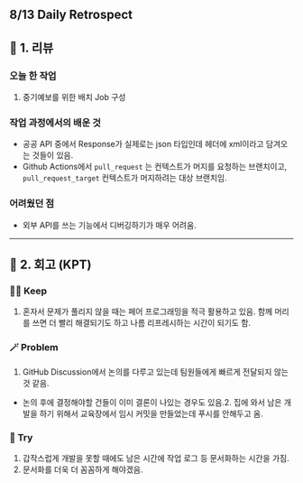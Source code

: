 ## 8/13 Daily Retrospect

## 📒 1. 리뷰

### 오늘 한 작업

1. 중기예보를 위한 배치 Job 구성

### 작업 과정에서의 배운 것

- 공공 API 중에서 Response가 실제로는 json 타입인데 헤더에 xml이라고 담겨오는 것들이 있음.
- Github Actions에서 `pull_request` 는 컨텍스트가 머지를 요청하는 브랜치이고, `pull_request_target` 컨텍스트가 머지하려는 대상 브랜치임.

### 어려웠던 점

- 외부 API를 쓰는 기능에서 디버깅하기가 매우 어려움.

---

## 📒 2. 회고 (KPT)

### 🤸‍♂️ Keep

1. 혼자서 문제가 풀리지 않을 때는 페어 프로그래밍을 적극 활용하고 있음. 함께 머리를 쓰면 더 빨리 해결되기도 하고 나름 리프레시하는 시간이 되기도 함.

### 🪄 Problem

1. GitHub Discussion에서 논의를 다루고 있는데 팀원들에게 빠르게 전달되지 않는 것 같음.
- 논의 후에 결정해야할 건들이 이미 결론이 나있는 경우도 있음.2. 집에 와서 남은 개발을 하기 위해서 교육장에서 임시 커밋을 만들었는데 푸시를 안해두고 옴.

### 🎯 Try

1. 갑작스럽게 개발을 못할 때에도 남은 시간에 작업 로그 등 문서화하는 시간을 가짐. 
2. 문서화를 더욱 더 꼼꼼하게 해야겠음.